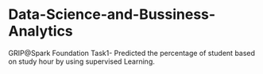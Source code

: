 # Data-Science-and-Bussiness-Analytics
GRIP@Spark Foundation Task1- Predicted the percentage of student based on study hour by using supervised Learning.
